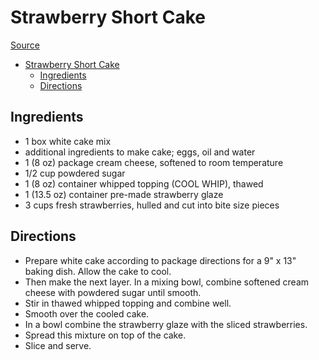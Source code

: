 # Strawberry Short Cake

[Source](https://www.thecountrycook.net/strawberry-shortcake-cake/)

- [Strawberry Short Cake](#strawberry-short-cake)
  - [Ingredients](#ingredients)
  - [Directions](#directions)

## Ingredients

- 1 box white cake mix
- additional ingredients to make cake; eggs, oil and water
- 1 (8 oz) package cream cheese, softened to room temperature
- 1/2 cup powdered sugar
- 1 (8 oz) container whipped topping (COOL WHIP), thawed
- 1 (13.5 oz) container pre-made strawberry glaze
- 3 cups fresh strawberries, hulled and cut into bite size pieces

## Directions

- Prepare white cake according to package directions for a 9" x 13" baking dish. Allow the cake to cool.
- Then make the next layer. In a mixing bowl, combine softened cream cheese with powdered sugar until smooth.
- Stir in thawed whipped topping and combine well.
- Smooth over the cooled cake.
- In a bowl combine the strawberry glaze with the sliced strawberries.
- Spread this mixture on top of the cake.
- Slice and serve.

